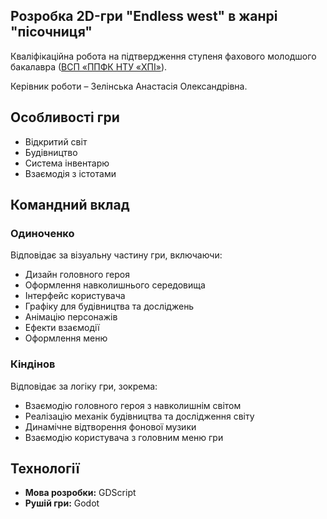 ## Розробка  2D-гри "Endless west" в жанрі "пісочниця"
Кваліфікаційна робота на підтвердження ступеня фахового молодшого бакалавра ([ВСП «ППФК НТУ «ХПІ»](http://polytechnic.poltava.ua)).

Керівник роботи – Зелінська Анастасія Олександрівна.

## Особливості гри
- Відкритий світ
- Будівництво
- Система інвентарю
- Взаємодія з істотами

## Командний вклад
### Одиноченко
Відповідає за візуальну частину гри, включаючи:
- Дизайн головного героя
- Оформлення навколишнього середовища
- Інтерфейс користувача
- Графіку для будівництва та досліджень
- Анімацію персонажів
- Ефекти взаємодії
- Оформлення меню

### Кіндінов
Відповідає за логіку гри, зокрема:
- Взаємодію головного героя з навколишнім світом
- Реалізацію механік будівництва та дослідження світу
- Динамічне відтворення фонової музики
- Взаємодію користувача з головним меню гри

## Технології
- **Мова розробки:** GDScript
- **Рушій гри:** Godot


 

